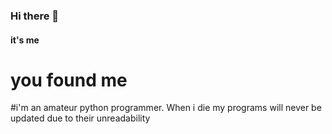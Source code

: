 ### Hi there 👋

#### it's me


# you found me


#i'm an amateur python programmer. When i die my programs will never be updated due to their unreadability

